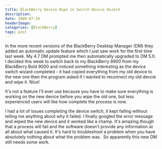 ```yaml
---
title: BlackBerry Device Wipe in Switch Device Wizard
description: 
date: 2009-07-24
headerImage: 
categories: [BlackBerry]
tags: post
---
```


In the more recent versions of the BlackBerry Desktop Manager (DM) they added an automatic update feature which I just saw work for the first time last week. My 4.7 DM prompted me then automatically upgraded to DM 5.0. I decided this week to switch back to my BlackBerry 8900 from my BlackBerry Bold 9000 and noticed something interesting as the device switch wizard completed - it had copied everything from my old device to the new one then the program asked if I wanted to reconnect my old devcie and wipe it. Nice!

It's not a feature I'll ever use because you have to make sure everything is working on the new device before you wipe the old one, but less experienced users will like how complete the process is now.

I had a lot of issues completing the device switch, it kept failing without telling me anything about why it failed. I finally googled the error message and wiped the new device and it worked like a champ. It's amazing though that a process will fail and the software doesn't provide any information at all about what caused it. It's hard to troubleshoot a problem when you have absolutely nothing about what the problem was.  So apparently this new DM still needs some work.